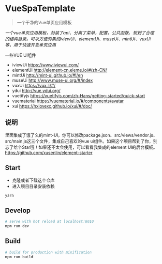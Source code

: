 # VueSpaTemplate


> 一个干净的Vue单页应用模板

*一个vue单页应用模板，封装了api、分离了菜单，配置，公共函数、规划了合理的结构目录。可以方便的集成iviewUi、elementUi、museUi、mintUi、vuxUi等，用于快速开发单页应用*

一些VUE UI组件

 - iviewUi https://www.iviewui.com/
 - elementUi  http://element-cn.eleme.io/#/zh-CN/
 - mintUi http://mint-ui.github.io/#!/en
 - museUi http://www.muse-ui.org/#/index
 - vuxUi https://vux.li/#/
 - ydui http://vue.ydui.org/
 - vuetifyjs https://vuetifyjs.com/zh-Hans/getting-started/quick-start
 - vuematerial https://vuematerial.io/#/components/avatar
 - xui https://hxlovexc.github.io/xui/#/doc/
 


## 说明
里面集成了饿了么的mint-UI，你可以修改package.json、src/views/vendor.js、src/main.js这三个文件，集成自己喜欢的vue ui组件。如果这个项目帮到了你，别忘了给个Star哦！如果还不太会使用，可以看看我集成的element UI的后台模板。https://github.com/xusenlin/element-starter


## Start

 - 克隆或者下载这个仓库
 - 进入项目目录安装依赖

``` bash
yarn
```

## Develop

``` bash
# serve with hot reload at localhost:8010
npm run dev
```

## Build

``` bash
# build for production with minification
npm run build
```

